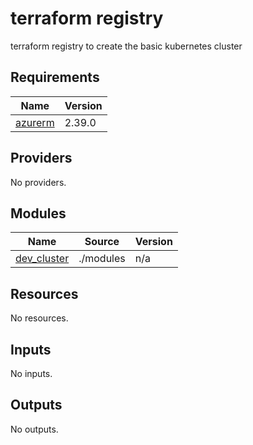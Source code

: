 # terraform registry
terraform registry to create the basic kubernetes cluster

<!-- BEGIN_TF_DOCS -->
## Requirements

| Name | Version |
|------|---------|
| <a name="requirement_azurerm"></a> [azurerm](#requirement\_azurerm) | 2.39.0 |

## Providers

No providers.

## Modules

| Name | Source | Version |
|------|--------|---------|
| <a name="module_dev_cluster"></a> [dev\_cluster](#module\_dev\_cluster) | ./modules | n/a |

## Resources

No resources.

## Inputs

No inputs.

## Outputs

No outputs.
<!-- END_TF_DOCS -->